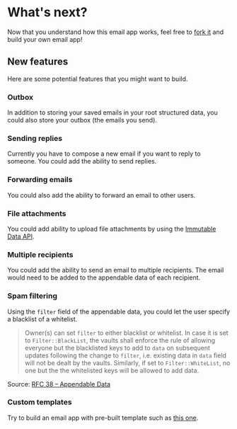 # What's next?

Now that you understand how this email app works, feel free to [fork it](https://github.com/maidsafe/safe_examples) and build your own email app!

## New features

Here are some potential features that you might want to build.

### Outbox

In addition to storing your saved emails in your root structured data, you could also store your outbox (the emails you send).

### Sending replies

Currently you have to compose a new email if you want to reply to someone. You could add the ability to send replies.

### Forwarding emails

You could also add the ability to forward an email to other users.

### File attachments

You could add ability to upload file attachments by using the [Immutable Data API](https://github.com/maidsafe/rfcs/blob/master/text/0042-launcher-api-v0.6/api/immutable_data.md).

### Multiple recipients

You could add the ability to send an email to multiple recipients. The email would need to be added to the appendable data of each recipient.

### Spam filtering

Using the `filter` field of the appendable data, you could let the user specify a blacklist of a whitelist.

> Owner(s) can set `filter` to either blacklist or whitelist. In case it is set to `Filter::BlackList`, the vaults shall enforce the rule of allowing everyone but the blacklisted keys to add to `data` on subsequent updates following the change to `filter`, i.e. existing data in `data` field will not be dealt by the vaults. Similarly, if set to `Filter::WhiteList`, no one but the the whitelisted keys will be allowed to add data.

Source: [RFC 38 – Appendable Data](https://github.com/maidsafe/rfcs/blob/master/text/0038-appendable-data/0038-appendable-data.md)

### Custom templates

Try to build an email app with pre-built template such as [this one](http://purecss.io/layouts/email/).
